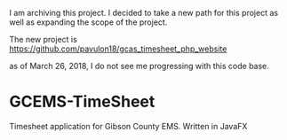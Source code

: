 I am archiving this project.  I decided to take a new path for this project as well as expanding the scope of the project.

The new project is https://github.com/pavulon18/gcas_timesheet_php_website

as of March 26, 2018, I do not see me progressing with this code base.

# GCEMS-TimeSheet
Timesheet application for Gibson County EMS.  Written in JavaFX
